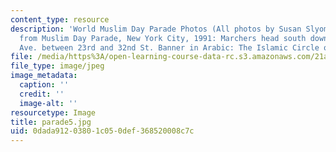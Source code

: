 ```yaml
---
content_type: resource
description: 'World Muslim Day Parade Photos (All photos by Susan Slyomovics): Photos
  from Muslim Day Parade, New York City, 1991: Marchers head south down Lexington
  Ave. between 23rd and 32nd St. Banner in Arabic: The Islamic Circle of North America'
file: /media/https%3A/open-learning-course-data-rc.s3.amazonaws.com/21a-453-anthropology-of-the-middle-east-spring-2004/0dada91203801c050def368520008c7c_parade5.jpg
file_type: image/jpeg
image_metadata:
  caption: ''
  credit: ''
  image-alt: ''
resourcetype: Image
title: parade5.jpg
uid: 0dada912-0380-1c05-0def-368520008c7c
---
```

